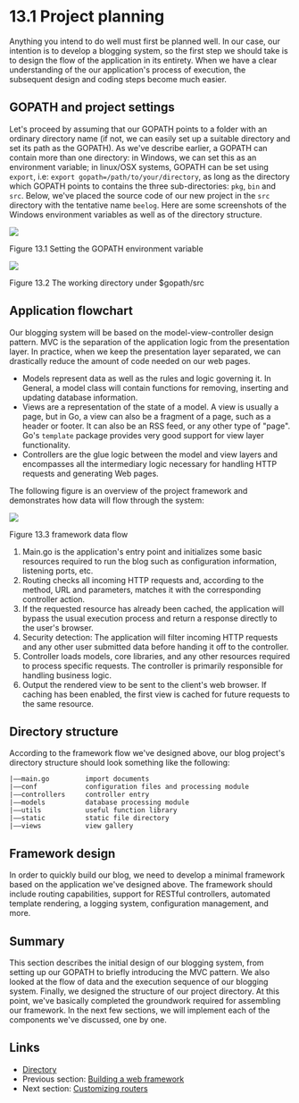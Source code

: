 # 13.1 Project planning

Anything you intend to do well must first be planned well. In our case, our intention is to develop a blogging system, so the first step we should take is to design the flow of the application in its entirety. When we have a clear understanding of the our application's process of execution, the subsequent design and coding steps become much easier.

## GOPATH and project settings

Let's proceed by assuming that our GOPATH points to a folder with an ordinary directory name (if not, we can easily set up a suitable directory and set its path as the GOPATH). As we've describe earlier, a GOPATH can contain more than one directory: in Windows, we can set this as an environment variable; in linux/OSX systems, GOPATH can be set using `export`, i.e: `export gopath=/path/to/your/directory`, as long as the directory which GOPATH points to contains the three sub-directories: `pkg`, `bin` and `src`. Below, we've placed the source code of our new project in the `src` directory with the tentative name `beelog`. Here are some screenshots of the Windows environment variables as well as of the directory structure.

![](images/13.1.gopath.png)

Figure 13.1 Setting the GOPATH environment variable

![](images/13.1.gopath2.png)

Figure 13.2 The working directory under $gopath/src

## Application flowchart

Our blogging system will be based on the model-view-controller design pattern. MVC is the separation of the application logic from the presentation layer. In practice, when we keep the presentation layer separated, we can drastically reduce the amount of code needed on our web pages.

* Models represent data as well as the rules and logic governing it. In General, a model class will contain functions for removing, inserting and updating database information.
* Views are a representation of the state of a model. A view is usually a page, but in Go, a view can also be a fragment of a page, such as a header or footer. It can also be an RSS feed, or any other type of "page". Go's `template` package provides very good support for view layer functionality.
* Controllers are the glue logic between the model and view layers and encompasses all the intermediary logic necessary for handling HTTP requests and generating Web pages.

The following figure is an overview of the project framework and demonstrates how data will flow through the system:

![](images/13.1.flow.png)

Figure 13.3 framework data flow

1. Main.go is the application's entry point and initializes some basic resources required to run the blog such as configuration information, listening ports, etc.
2. Routing checks all incoming HTTP requests and, according to the method, URL and parameters, matches it with the corresponding controller action.
3. If the requested resource has already been cached, the application will bypass the usual execution process and return a response directly to the user's browser.
4. Security detection: The application will filter incoming HTTP requests and any other user submitted data before handing it off to the controller.
5. Controller loads models, core libraries, and any other resources required to process specific requests. The controller is primarily responsible for handling business logic.
6. Output the rendered view to be sent to the client's web browser. If caching has been enabled, the first view is cached for future requests to the same resource.

## Directory structure

According to the framework flow we've designed above, our blog project's directory structure should look something like the following:

```
|——main.go         import documents
|——conf            configuration files and processing module
|——controllers     controller entry
|——models          database processing module
|——utils           useful function library
|——static          static file directory
|——views           view gallery
```

## Framework design

In order to quickly build our blog, we need to develop a minimal framework based on the application we've designed above. The framework should include routing capabilities, support for RESTful controllers, automated template rendering, a logging system, configuration management, and more.

## Summary

This section describes the initial design of our blogging system, from setting up our GOPATH to briefly introducing the MVC pattern. We also looked at the flow of data and the execution sequence of our blogging system. Finally, we designed the structure of our project directory. At this point, we've basically completed the groundwork required for assembling our framework. In the next few sections, we will implement each of the components we've discussed, one by one.

## Links

* [Directory](preface.md)
* Previous section: [Building a web framework](13.0.md)
* Next section: [Customizing routers](13.2.md)
